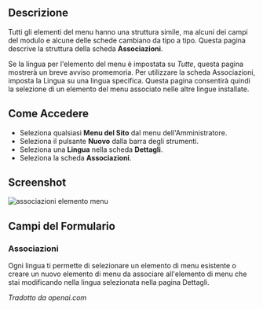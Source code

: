<!-- Filename: Help6.x:Menu_Item_Associations / Display title: Associazioni Voci di Menu -->

## Descrizione

Tutti gli elementi del menu hanno una struttura simile, ma alcuni dei campi del modulo e alcune delle schede cambiano da tipo a tipo. Questa pagina descrive la struttura della scheda **Associazioni**.

Se la lingua per l'elemento del menu è impostata su *Tutte*, questa pagina mostrerà un breve avviso promemoria. Per utilizzare la scheda Associazioni, imposta la Lingua su una lingua specifica. Questa pagina consentirà quindi la selezione di un elemento del menu associato nelle altre lingue installate.

## Come Accedere

* Seleziona qualsiasi **Menu del Sito** dal menu dell'Amministratore.
* Seleziona il pulsante **Nuovo** dalla barra degli strumenti.
* Seleziona una **Lingua** nella scheda **Dettagli**.
* Seleziona la scheda **Associazioni**.

## Screenshot

![associazioni elemento menu](../../../it/images/menu-items-common/menu-item-associations.png)

## Campi del Formulario

### Associazioni

Ogni lingua ti permette di selezionare un elemento di menu esistente o creare un nuovo elemento di menu da associare all'elemento di menu che stai modificando nella lingua selezionata nella pagina Dettagli.

*Tradotto da openai.com*

